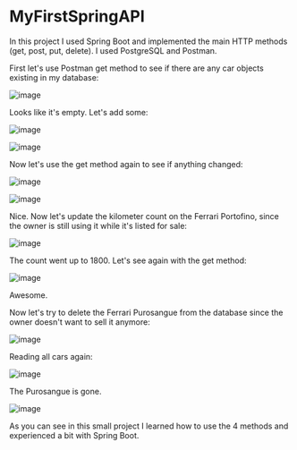 # MyFirstSpringAPI
In this project I used Spring Boot and implemented the main HTTP methods (get, post, put, delete).
I used PostgreSQL and Postman.

First let's use Postman get method to see if there are any car objects existing in my database: 

![image](https://github.com/DenisVoinescu/MyFirstSpringAPI/assets/126812746/7c35cfac-03e4-4a23-8bec-22a46b458861)

Looks like it's empty. Let's add some: 

![image](https://github.com/DenisVoinescu/MyFirstSpringAPI/assets/126812746/d2c814bd-10fc-4288-8917-a06be9804864)

![image](https://github.com/DenisVoinescu/MyFirstSpringAPI/assets/126812746/508adb5b-2a2a-439c-9df7-8764cf735d51)


Now let's use the get method again to see if anything changed: 

![image](https://github.com/DenisVoinescu/MyFirstSpringAPI/assets/126812746/91913bae-479b-4f29-a9f5-fa8a4fef011c)

![image](https://github.com/DenisVoinescu/MyFirstSpringAPI/assets/126812746/261aa0e3-c026-49ef-ac51-b2ae6174c316)



Nice. Now let's update the kilometer count on the Ferrari Portofino, since the owner is still using it while it's listed for sale: 

![image](https://github.com/DenisVoinescu/MyFirstSpringAPI/assets/126812746/f45a3c09-1a1f-4296-ac12-6879d321011b)


The count went up to 1800. Let's see again with the get method: 

![image](https://github.com/DenisVoinescu/MyFirstSpringAPI/assets/126812746/86ab841d-6751-44db-8b66-61346a8ddc0b)


Awesome.

Now let's try to delete the Ferrari Purosangue from the database since the owner doesn't want to sell it anymore:

![image](https://github.com/DenisVoinescu/MyFirstSpringAPI/assets/126812746/78e74d81-2fbb-4e7e-814d-a9b30604907b)

Reading all cars again: 

![image](https://github.com/DenisVoinescu/MyFirstSpringAPI/assets/126812746/546ade9b-0296-49e5-a7fd-be654558c647)

The Purosangue is gone.

![image](https://github.com/DenisVoinescu/MyFirstSpringAPI/assets/126812746/e312cf95-2087-4429-a679-8d96305aeb1c)


As you can see in this small project I learned how to use the 4 methods and experienced a bit with Spring Boot.


